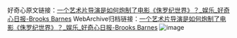 好奇心原文链接：[一个艺术片导演是如何炮制了电影《侏罗纪世界》？_娱乐_好奇心日报-Brooks Barnes](https://www.qdaily.com/articles/10416.html)
WebArchive归档链接：[一个艺术片导演是如何炮制了电影《侏罗纪世界》？_娱乐_好奇心日报-Brooks Barnes](http://web.archive.org/web/20160318212708/http://www.qdaily.com/articles/10416.html)
![image](http://ww3.sinaimg.cn/large/007d5XDply1g3vxbmn1c7j30u0231e81)